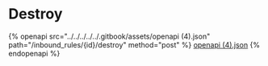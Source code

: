 # Destroy

{% openapi src="../../../../../.gitbook/assets/openapi (4).json" path="/inbound_rules/{id}/destroy" method="post" %}
[openapi (4).json](<../../../../../.gitbook/assets/openapi (4).json>)
{% endopenapi %}
